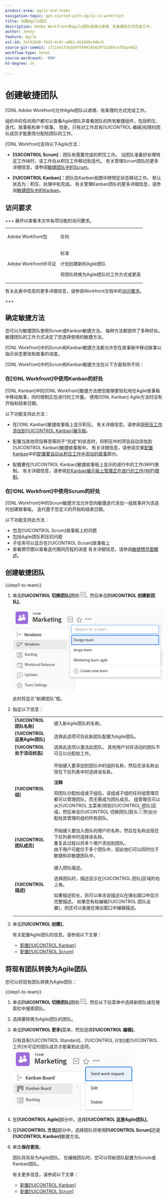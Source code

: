 ```yaml
---
product-area: agile-and-teams
navigation-topic: get-started-with-agile-in-workfront
title: 创建Agile团队
description: Adobe Workfront使agile团队能够以递增、有条理的方式完成工作。
author: Jenny
feature: Agile
exl-id: 3afd16db-7829-4c9c-a981-461990c9dbc8
source-git-commit: c711541f3e166f9700195420711d95ce782a44b2
workflow-type: tm+mt
source-wordcount: '990'
ht-degree: 1%

---
```


# 创建敏捷团队

<!--Audited: 01/2024-->

[!DNL Adobe Workfront]允许Agile团队以递增、有条理的方式完成工作。

组织中的任何用户都可以查看Agile团队并查看团队的所有敏捷组件，包括积压、迭代、故事板和单个故事。 但是，只有对工作具有[!UICONTROL 编辑]权限的团队成员才能更改分配给团队的工作。

[!DNL Workfront]支持以下Agile方法：

* **[!UICONTROL Scrum]**：团队有需要完成的积压工作。 当团队准备好处理特定工作块时，该工作会从积压工作移动到迭代。 有关管理Scrum团队的更多详细信息，请参阅[敏捷团队中的Scrum](../../agile/use-scrum-in-an-agile-team/scrum-in-an-agile-team.md)。

* **[!UICONTROL Kanban]：**&#x200B;团队在Kanban视图中跨预定状态移动工作。 默认状态为：积压、处理中和完成。 有关管理Kanban团队的更多详细信息，请参阅[敏捷团队中的Kanban](../../agile/use-kanban-in-an-agile-team/using-kanban-in-an-agile-team.md)。

## 访问要求

+++ 展开以查看本文中各项功能的访问要求。

<table style="table-layout:auto"> 
 <col> 
 </col> 
 <col> 
 </col> 
 <tbody> 
  <tr> 
   <td role="rowheader">Adobe Workfront包</td> 
   <td> <p>任何</p> </td> 
  </tr> 
  <tr> 
   <td role="rowheader">Adobe Workfront许可证</td> 
   <td> <p>标准</p>
   <p>计划创建新的Agile团队</p>
  <p>将团队转换为Agile团队的工作方式或更高</p> </td> 
  </tr> 
 </tbody> 
</table>

有关此表中信息的更多详细信息，请参阅Workfront文档中的[访问要求](/help/quicksilver/administration-and-setup/add-users/access-levels-and-object-permissions/access-level-requirements-in-documentation.md)。

+++

## 确定敏捷方法

您可以为敏捷团队使用Scrum或Kanban敏捷方法。 每种方法都提供了多种好处。 敏捷团队的工作方式决定了您选择使用的敏捷方法。

[!DNL Workfront]中的Scrum和Kanban敏捷方法都允许您在故事板中移动故事以指示状态更改和故事的进度。

[!DNL Workfront]中的Scrum和Kanban敏捷方法在以下方面有所不同：

### 在[!DNL Workfront]中使用Kanban的好处

[!DNL Kanban]中的[!DNL Workfront]敏捷方法使您能够更轻松地在Agile故事板中移动故事，同时限制正在进行的工作量。 使用[!DNL Kanban] Agile方法时没有开始和结束日期。

以下功能支持此方法：

* 在[!DNL Kanban]敏捷故事板上显示积压。
有关详细信息，请参阅[将积压工作添加到[!UICONTROL Kanban]展示板](../../agile/use-kanban-in-an-agile-team/view-the-backlog-on-the-kanban-board.md)。

* 配置当其他项目移至等同于“完成”的状态时，将积压中的项目自动添加到[!UICONTROL Kanban]敏捷故事板中。
有关详细信息，请参阅文章[配置Kanban](../../agile/get-started-with-agile-in-workfront/configure-kanban.md#configur5)中的[配置要自动从积压工作中添加的故事](../../agile/get-started-with-agile-in-workfront/configure-kanban.md)部分。

* 配置要在[!UICONTROL Kanban]敏捷故事板上显示的进行中的工作(WIP)限制。
有关详细信息，请参阅[在Kanban展示板上管理正在进行的工作(WIP)限制](../../agile/use-kanban-in-an-agile-team/work-in-progress-limit-on-the-kanban-board.md)。

### 在[!DNL Workfront]中使用Scrum的好处

[!DNL Workfront]中的Scrum敏捷方法允许您向敏捷迭代添加一组故事并为该迭代创建故事板。 迭代基于您定义的开始和结束日期。

以下功能支持此方法：

* 包含[!UICONTROL Scrum]故事板上的问题
* 包括Agile团队积压的问题
* 子任务可以显示在[!UICONTROL Scrum]故事板上
* 查看燃尽图以查看迭代期间历程的进度
有关详细信息，请参阅[敏捷燃尽图概述](../../agile/use-scrum-in-an-agile-team/burndown/burndown-chart-overview.md)。

## 创建敏捷团队

{{step1-to-team}}

1. 单击&#x200B;**[!UICONTROL 切换团队]**&#x200B;图标![切换团队图标](assets/switch-team-icon.png)，然后单击&#x200B;**[!UICONTROL 创建新团队]**。

   ![选择“创建新团队”](assets/create-new-team.png)

   此时将显示“新建团队”框。

1. 指定以下信息：

   <table style="table-layout:auto"> 
    <col> 
    <col> 
    <tbody> 
     <tr> 
      <td role="rowheader"><strong>[!UICONTROL 团队名称]</strong> </td> 
      <td>键入新Agile团队的名称。</td> 
     </tr> 
     <tr> 
      <td role="rowheader"><strong>[!UICONTROL 这是Agile团队]</strong> </td> 
      <td>选择此选项可将此新团队配置为Agile团队。</td> 
     </tr>

   <tr> 
      <td role="rowheader"><strong>[!UICONTROL 处于活动状态]</strong> </td> 
      <td>选择此选项以激活此团队。 其他用户对非活动的团队不可见以分配给工作。 </td> 
     </tr>


   <tr data-mc-conditions="QuicksilverOrClassic.Quicksilver"> 
      <td role="rowheader"><strong>[!UICONTROL 组]</strong> </td> 
      <td> <p>开始键入要添加到团队中的组的名称，然后在该名称出现在下拉列表中时选择该名称。</p> <p><b>注释</b></p> <p> 将团队分配给组或子组后，该组或子组的任何组管理员都可以管理团队，而无需成为团队成员。 组管理员可以从[!UICONTROL 主菜单]转到[!UICONTROL 团队]区域，然后单击[!UICONTROL 切换团队]箭头<img src="assets/switch-team-icon.png" alt="“切换团队”图标">列出分配给其管理的组的所有团队。</p> </td> 
     </tr> 
     <tr> 
      <td role="rowheader"><strong>[!UICONTROL 团队成员]</strong> </td> 
      <td>开始键入要加入团队的用户的名称，然后在名称出现在下拉列表中时选择该名称。<br>重复此过程以将多个用户添加到团队。<br>由于用户可能位于多个团队中，因此他们可以同时位于敏捷和非敏捷团队中。</td> 
     </tr> 
     <tr> 
      <td role="rowheader"><strong>[!UICONTROL 描述]</strong> </td> 
      <td><p>键入团队描述。</p> <p>选择团队时，描述显示在[!UICONTROL 团队]区域的右上角。</p>
      <p>如果描述较长，则可以单击该描述以在弹出窗口中显示完整描述。 如果您有权编辑[!UICONTROL 团队设置]，则还可以直接在弹出窗口中编辑描述。</p></td>
     </tr> 
    </tbody> 
   </table>

1. 单击&#x200B;**[!UICONTROL 创建]**。

   有关配置Agile团队的信息，请参阅以下文章：

   * [配置[!UICONTROL Kanban]](../../agile/get-started-with-agile-in-workfront/configure-kanban.md)
   * [配置[!UICONTROL Scrum]](../../agile/get-started-with-agile-in-workfront/configure-scrum.md)

## 将现有团队转换为Agile团队

您可以将现有团队转换为Agile团队：

{{step1-to-team}}

1. 单击&#x200B;**[!UICONTROL 切换团队]**&#x200B;图标![切换团队图标](assets/switch-team-icon.png)，然后从下拉菜单中选择新团队或在搜索栏中搜索团队。

1. 选择要转换为Agile团队的团队。
1. 单击&#x200B;**[!UICONTROL 更多]**&#x200B;菜单，然后选择&#x200B;**[!UICONTROL 编辑]**。

   只有具有[!UICONTROL Standard]、[!UICONTROL 计划]或[!UICONTROL 工作]许可证的团队成员才能看到此选项。
   ![选择编辑](assets/edit-team-settings.png)

1. 在&#x200B;**[!UICONTROL Agile]**&#x200B;部分中，选择&#x200B;**[!UICONTROL 这是Agile团队]**。

1. 在&#x200B;**[!UICONTROL 方法]**&#x200B;部分中，选择团队将使用&#x200B;**[!UICONTROL Scrum]**&#x200B;还是&#x200B;**[!UICONTROL Kanban]**&#x200B;敏捷方法。

1. 单击&#x200B;**保存更改**。

   团队将另存为Agile团队。 在编辑团队时，您可以将新团队配置为Scrum或Kanban团队。

   有关更多信息，请参阅以下文章：

   * [配置[!UICONTROL Kanban]](../../agile/get-started-with-agile-in-workfront/configure-kanban.md)
   * [配置[!UICONTROL Scrum]](../../agile/get-started-with-agile-in-workfront/configure-scrum.md)
